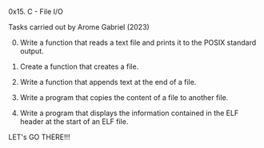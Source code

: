 0x15. C - File I/O

Tasks carried out by Arome Gabriel (2023)

0. Write a function that reads a text file and prints it to the POSIX standard output.

1. Create a function that creates a file.

2. Write a function that appends text at the end of a file.

3. Write a program that copies the content of a file to another file.

4. Write a program that displays the information contained in the ELF header at the start of an ELF file.

LET's GO THERE!!!
